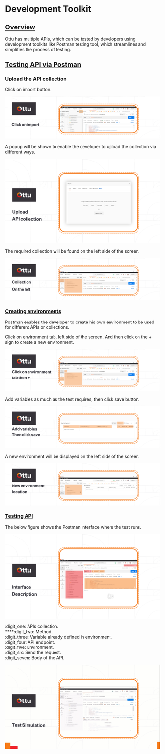 # Development Toolkit

## [Overview](development-toolkit.md#overview)

Ottu has multiple APIs, which can be tested by developers using development toolkits like Postman testing tool, which streamlines and simplifies the process of testing.

## [Testing API via Postman](development-toolkit.md#testing-api-via-postman)

### ****[**Upload the API collection**](development-toolkit.md#upload-the-api-collection)****

Click on import button.

![](<../.gitbook/assets/1 (15) (1).png>)

A popup will be shown to enable the developer to upload the collection via different ways.

![](<../.gitbook/assets/2 (16).png>)

The required collection will be found on the left side of the screen.

![](<../.gitbook/assets/3 (15).png>)

### [Creating environments](development-toolkit.md#creating-environments)

Postman enables the developer to create his own environment to be used for different APIs or collections.

Click on environment tab, left side of the screen. And then click on the + sign to create a new environment.

![](<../.gitbook/assets/4 (11).png>)

Add variables as much as the test requires, then click save button.

![](<../.gitbook/assets/5 (9) (1).png>)

A new environment will be displayed on the left side of the screen.

![](<../.gitbook/assets/6 (9).png>)

### [Testing API](development-toolkit.md#testing-api)

The below figure shows the Postman interface where the test runs.

![](<../.gitbook/assets/7 (6) (1).png>)

:digit\_one: APIs collection. \
****:digit\_two: Method. \
:digit\_three: Variable already defined in environment.\
:digit\_four: API endpoint. \
:digit\_five: Environment. \
:digit\_six: Send the request. \
:digit\_seven: Body of the API.

![](<../.gitbook/assets/8 (1).gif>)
